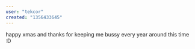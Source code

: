 ```yaml
---
user: "tekcor"
created: "1356433645"
---
```


happy xmas and thanks for keeping me bussy every year around this time :D
